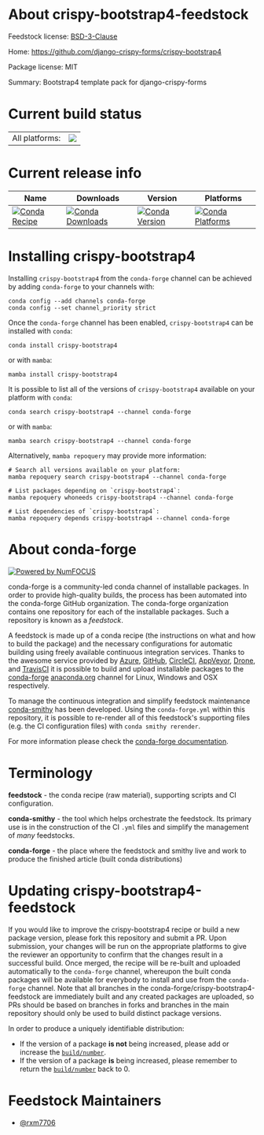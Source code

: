 About crispy-bootstrap4-feedstock
=================================

Feedstock license: [BSD-3-Clause](https://github.com/conda-forge/crispy-bootstrap4-feedstock/blob/main/LICENSE.txt)

Home: https://github.com/django-crispy-forms/crispy-bootstrap4

Package license: MIT

Summary: Bootstrap4 template pack for django-crispy-forms

Current build status
====================


<table><tr><td>All platforms:</td>
    <td>
      <a href="https://dev.azure.com/conda-forge/feedstock-builds/_build/latest?definitionId=20288&branchName=main">
        <img src="https://dev.azure.com/conda-forge/feedstock-builds/_apis/build/status/crispy-bootstrap4-feedstock?branchName=main">
      </a>
    </td>
  </tr>
</table>

Current release info
====================

| Name | Downloads | Version | Platforms |
| --- | --- | --- | --- |
| [![Conda Recipe](https://img.shields.io/badge/recipe-crispy--bootstrap4-green.svg)](https://anaconda.org/conda-forge/crispy-bootstrap4) | [![Conda Downloads](https://img.shields.io/conda/dn/conda-forge/crispy-bootstrap4.svg)](https://anaconda.org/conda-forge/crispy-bootstrap4) | [![Conda Version](https://img.shields.io/conda/vn/conda-forge/crispy-bootstrap4.svg)](https://anaconda.org/conda-forge/crispy-bootstrap4) | [![Conda Platforms](https://img.shields.io/conda/pn/conda-forge/crispy-bootstrap4.svg)](https://anaconda.org/conda-forge/crispy-bootstrap4) |

Installing crispy-bootstrap4
============================

Installing `crispy-bootstrap4` from the `conda-forge` channel can be achieved by adding `conda-forge` to your channels with:

```
conda config --add channels conda-forge
conda config --set channel_priority strict
```

Once the `conda-forge` channel has been enabled, `crispy-bootstrap4` can be installed with `conda`:

```
conda install crispy-bootstrap4
```

or with `mamba`:

```
mamba install crispy-bootstrap4
```

It is possible to list all of the versions of `crispy-bootstrap4` available on your platform with `conda`:

```
conda search crispy-bootstrap4 --channel conda-forge
```

or with `mamba`:

```
mamba search crispy-bootstrap4 --channel conda-forge
```

Alternatively, `mamba repoquery` may provide more information:

```
# Search all versions available on your platform:
mamba repoquery search crispy-bootstrap4 --channel conda-forge

# List packages depending on `crispy-bootstrap4`:
mamba repoquery whoneeds crispy-bootstrap4 --channel conda-forge

# List dependencies of `crispy-bootstrap4`:
mamba repoquery depends crispy-bootstrap4 --channel conda-forge
```


About conda-forge
=================

[![Powered by
NumFOCUS](https://img.shields.io/badge/powered%20by-NumFOCUS-orange.svg?style=flat&colorA=E1523D&colorB=007D8A)](https://numfocus.org)

conda-forge is a community-led conda channel of installable packages.
In order to provide high-quality builds, the process has been automated into the
conda-forge GitHub organization. The conda-forge organization contains one repository
for each of the installable packages. Such a repository is known as a *feedstock*.

A feedstock is made up of a conda recipe (the instructions on what and how to build
the package) and the necessary configurations for automatic building using freely
available continuous integration services. Thanks to the awesome service provided by
[Azure](https://azure.microsoft.com/en-us/services/devops/), [GitHub](https://github.com/),
[CircleCI](https://circleci.com/), [AppVeyor](https://www.appveyor.com/),
[Drone](https://cloud.drone.io/welcome), and [TravisCI](https://travis-ci.com/)
it is possible to build and upload installable packages to the
[conda-forge](https://anaconda.org/conda-forge) [anaconda.org](https://anaconda.org/)
channel for Linux, Windows and OSX respectively.

To manage the continuous integration and simplify feedstock maintenance
[conda-smithy](https://github.com/conda-forge/conda-smithy) has been developed.
Using the ``conda-forge.yml`` within this repository, it is possible to re-render all of
this feedstock's supporting files (e.g. the CI configuration files) with ``conda smithy rerender``.

For more information please check the [conda-forge documentation](https://conda-forge.org/docs/).

Terminology
===========

**feedstock** - the conda recipe (raw material), supporting scripts and CI configuration.

**conda-smithy** - the tool which helps orchestrate the feedstock.
                   Its primary use is in the construction of the CI ``.yml`` files
                   and simplify the management of *many* feedstocks.

**conda-forge** - the place where the feedstock and smithy live and work to
                  produce the finished article (built conda distributions)


Updating crispy-bootstrap4-feedstock
====================================

If you would like to improve the crispy-bootstrap4 recipe or build a new
package version, please fork this repository and submit a PR. Upon submission,
your changes will be run on the appropriate platforms to give the reviewer an
opportunity to confirm that the changes result in a successful build. Once
merged, the recipe will be re-built and uploaded automatically to the
`conda-forge` channel, whereupon the built conda packages will be available for
everybody to install and use from the `conda-forge` channel.
Note that all branches in the conda-forge/crispy-bootstrap4-feedstock are
immediately built and any created packages are uploaded, so PRs should be based
on branches in forks and branches in the main repository should only be used to
build distinct package versions.

In order to produce a uniquely identifiable distribution:
 * If the version of a package **is not** being increased, please add or increase
   the [``build/number``](https://docs.conda.io/projects/conda-build/en/latest/resources/define-metadata.html#build-number-and-string).
 * If the version of a package **is** being increased, please remember to return
   the [``build/number``](https://docs.conda.io/projects/conda-build/en/latest/resources/define-metadata.html#build-number-and-string)
   back to 0.

Feedstock Maintainers
=====================

* [@rxm7706](https://github.com/rxm7706/)

